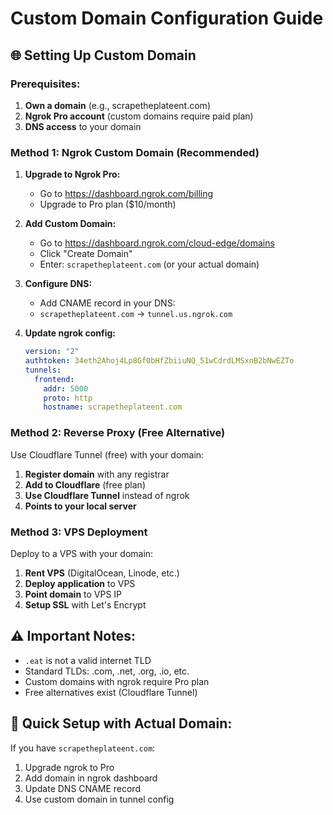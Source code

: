 # Custom Domain Configuration Guide

## 🌐 Setting Up Custom Domain

### Prerequisites:
1. **Own a domain** (e.g., scrapetheplateent.com)
2. **Ngrok Pro account** (custom domains require paid plan)
3. **DNS access** to your domain

### Method 1: Ngrok Custom Domain (Recommended)

1. **Upgrade to Ngrok Pro:**
   - Go to https://dashboard.ngrok.com/billing
   - Upgrade to Pro plan ($10/month)

2. **Add Custom Domain:**
   - Go to https://dashboard.ngrok.com/cloud-edge/domains
   - Click "Create Domain"
   - Enter: `scrapetheplateent.com` (or your actual domain)

3. **Configure DNS:**
   - Add CNAME record in your DNS:
   - `scrapetheplateent.com` → `tunnel.us.ngrok.com`

4. **Update ngrok config:**
   ```yaml
   version: "2"
   authtoken: 34eth2Ahoj4Lp8Gf0bHfZbiiuNQ_51wCdrdLMSxnB2bNwEZTo
   tunnels:
     frontend:
       addr: 5000
       proto: http
       hostname: scrapetheplateent.com
   ```

### Method 2: Reverse Proxy (Free Alternative)

Use Cloudflare Tunnel (free) with your domain:

1. **Register domain** with any registrar
2. **Add to Cloudflare** (free plan)
3. **Use Cloudflare Tunnel** instead of ngrok
4. **Points to your local server**

### Method 3: VPS Deployment

Deploy to a VPS with your domain:
1. **Rent VPS** (DigitalOcean, Linode, etc.)
2. **Deploy application** to VPS
3. **Point domain** to VPS IP
4. **Setup SSL** with Let's Encrypt

## ⚠️ Important Notes:

- `.eat` is not a valid internet TLD
- Standard TLDs: .com, .net, .org, .io, etc.
- Custom domains with ngrok require Pro plan
- Free alternatives exist (Cloudflare Tunnel)

## 🚀 Quick Setup with Actual Domain:

If you have `scrapetheplateent.com`:
1. Upgrade ngrok to Pro
2. Add domain in ngrok dashboard
3. Update DNS CNAME record
4. Use custom domain in tunnel config